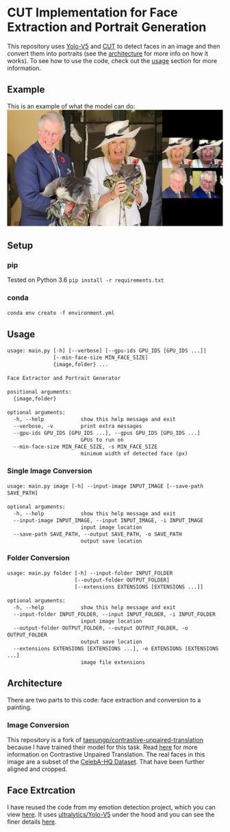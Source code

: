 # CUT Implementation for Face Extraction and Portrait Generation
This repository uses [Yolo-V5](https://github.com/ultralytics/yolov5) and [CUT](https://github.com/taesungp/contrastive-unpaired-translation) to detect faces in an image and then convert them into portraits (see the [architecture](#Architecture) for more info on how it works). To see how to use the code, check out the [usage](#usage) section for more information.
## Example
This is an example of what the model can do:
![Example Image](example.png "Example Image")
## Setup
### pip
Tested on Python 3.6
```pip install -r requirements.txt```
### conda
`conda env create -f environment.yml`
## Usage
```
usage: main.py [-h] [--verbose] [--gpu-ids GPU_IDS [GPU_IDS ...]]
               [--min-face-size MIN_FACE_SIZE]
               {image,folder} ...

Face Extractor and Portrait Generator

positional arguments:
  {image,folder}

optional arguments:
  -h, --help            show this help message and exit
  --verbose, -v         print extra messages
  --gpu-ids GPU_IDS [GPU_IDS ...], --gpus GPU_IDS [GPU_IDS ...]
                        GPUs to run on
  --min-face-size MIN_FACE_SIZE, -s MIN_FACE_SIZE
                        minimum width of detected face (px)
```
### Single Image Conversion
```
usage: main.py image [-h] --input-image INPUT_IMAGE [--save-path SAVE_PATH]

optional arguments:
  -h, --help            show this help message and exit
  --input-image INPUT_IMAGE, --input INPUT_IMAGE, -i INPUT_IMAGE
                        input image location
  --save-path SAVE_PATH, --output SAVE_PATH, -o SAVE_PATH
                        output save location
```
### Folder Conversion
```
usage: main.py folder [-h] --input-folder INPUT_FOLDER
                      [--output-folder OUTPUT_FOLDER]
                      [--extensions EXTENSIONS [EXTENSIONS ...]]

optional arguments:
  -h, --help            show this help message and exit
  --input-folder INPUT_FOLDER, --input INPUT_FOLDER, -i INPUT_FOLDER
                        input image location
  --output-folder OUTPUT_FOLDER, --output OUTPUT_FOLDER, -o OUTPUT_FOLDER
                        output save location
  --extensions EXTENSIONS [EXTENSIONS ...], -e EXTENSIONS [EXTENSIONS ...]
                        image file extensions
```
## Architecture
There are two parts to this code: face extraction and conversion to a painting.
### Image Conversion
This repository is a fork of [taesungp/contrastive-unpaired-translation](https://github.com/taesungp/contrastive-unpaired-translation) because I have trained their model for this task. Read [here](https://taesung.me/ContrastiveUnpairedTranslation/) for more information on Contrastive Unpaired Translation. The real faces in this image are a subset of the [CelebA-HQ Dataset](http://mmlab.ie.cuhk.edu.hk/projects/CelebA.html). That have been further aligned and cropped.
## Face Extrcation
I have reused the code from my emotion detection project, which you can view [here](https://github.com/George-Ogden/emotion). It uses [ultralytics/Yolo-V5](https://github.com/ultralytics/yolov5) under the hood and you can see the finer details [here](https://github.com/George-Ogden/emotion#face-detection).